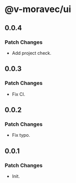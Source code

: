 # @v-moravec/ui

## 0.0.4

### Patch Changes

- Add project check.

## 0.0.3

### Patch Changes

- Fix CI.

## 0.0.2

### Patch Changes

- Fix typo.

## 0.0.1

### Patch Changes

- Init.
